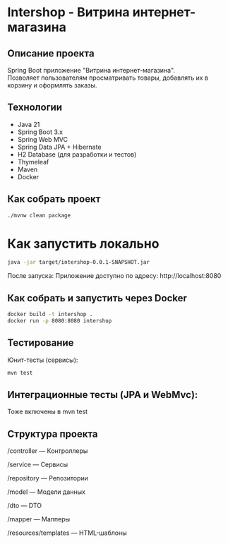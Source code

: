 # Intershop - Витрина интернет-магазина

## Описание проекта

Spring Boot приложение "Витрина интернет-магазина".  
Позволяет пользователям просматривать товары, добавлять их в корзину и оформлять заказы.

## Технологии

- Java 21
- Spring Boot 3.x
- Spring Web MVC
- Spring Data JPA + Hibernate
- H2 Database (для разработки и тестов)
- Thymeleaf
- Maven
- Docker

## Как собрать проект

```bash
./mvnw clean package
```

# Как запустить локально
```bash
java -jar target/intershop-0.0.1-SNAPSHOT.jar
```

После запуска:
Приложение доступно по адресу:
http://localhost:8080

## Как собрать и запустить через Docker
```bash
docker build -t intershop .
docker run -p 8080:8080 intershop
```

## Тестирование
Юнит-тесты (сервисы):
```bash
mvn test
```

## Интеграционные тесты (JPA и WebMvc):
Тоже включены в mvn test

## Структура проекта
/controller — Контроллеры

/service — Сервисы

/repository — Репозитории

/model — Модели данных

/dto — DTO

/mapper — Мапперы

/resources/templates — HTML-шаблоны